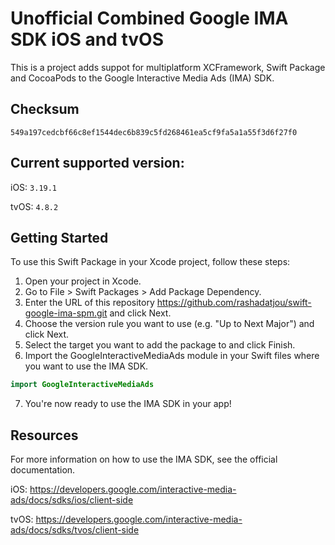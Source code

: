 # Unofficial Combined Google IMA SDK iOS and tvOS

This is a project adds suppot for multiplatform XCFramework, Swift Package and CocoaPods to the Google Interactive Media Ads (IMA) SDK.

## Checksum

```
549a197cedcbf66c8ef1544dec6b839c5fd268461ea5cf9fa5a1a55f3d6f27f0
```

## Current supported version:

iOS: `3.19.1`

tvOS: `4.8.2`

## Getting Started

To use this Swift Package in your Xcode project, follow these steps:


1. Open your project in Xcode.
2. Go to File > Swift Packages > Add Package Dependency.
3. Enter the URL of this repository https://github.com/rashadatjou/swift-google-ima-spm.git and click Next.
4. Choose the version rule you want to use (e.g. "Up to Next Major") and click Next.
5. Select the target you want to add the package to and click Finish.
6. Import the GoogleInteractiveMediaAds module in your Swift files where you want to use the IMA SDK.

```Swift
import GoogleInteractiveMediaAds
```

7. You're now ready to use the IMA SDK in your app!

## Resources

For more information on how to use the IMA SDK, see the official documentation.

iOS: https://developers.google.com/interactive-media-ads/docs/sdks/ios/client-side

tvOS: https://developers.google.com/interactive-media-ads/docs/sdks/tvos/client-side
